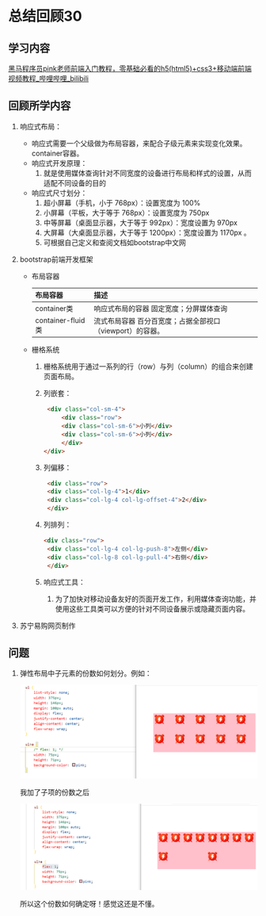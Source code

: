 # 总结回顾30

## 学习内容

[黑马程序员pink老师前端入门教程，零基础必看的h5(html5)+css3+移动端前端视频教程_哔哩哔哩_bilibili](https://www.bilibili.com/video/BV14J4114768?p=541)

## 回顾所学内容

1. 响应式布局：

   * 响应式需要一个父级做为布局容器，来配合子级元素来实现变化效果。container容器。
   * 响应式开发原理：
     1. 就是使用媒体查询针对不同宽度的设备进行布局和样式的设置，从而适配不同设备的目的
   * 响应式尺寸划分：
     1. 超小屏幕（手机，小于 768px）：设置宽度为 100%
     2. 小屏幕（平板，大于等于 768px）：设置宽度为 750px
     3. 中等屏幕（桌面显示器，大于等于 992px）：宽度设置为 970px
     4. 大屏幕（大桌面显示器，大于等于 1200px）：宽度设置为 1170px 。
     5. 可根据自己定义和查阅文档如bootstrap中文网

2. bootstrap前端开发框架

   * 布局容器

     | 布局容器          | 描述                                                      |
     | ----------------- | --------------------------------------------------------- |
     | container类       | 响应式布局的容器 固定宽度；分屏媒体查询                   |
     | container-fluid类 | 流式布局容器 百分百宽度；占据全部视口（viewport）的容器。 |

   * 栅格系统

     1. 栅格系统用于通过一系列的行（row）与列（column）的组合来创建页面布局。

     2. 列嵌套：

        ```html
         <div class="col-sm-4">
             <div class="row">
             <div class="col-sm-6">小列</div>
             <div class="col-sm-6">小列</div>
             </div>
        </div>
        ```

     3. 列偏移：

        ```html
         <div class="row">
         <div class="col-lg-4">1</div>
         <div class="col-lg-4 col-lg-offset-4">2</div>
         </div>
        ```

     4. 列排列：

        ```html
        <div class="row">
         <div class="col-lg-4 col-lg-push-8">左侧</div>
         <div class="col-lg-8 col-lg-pull-4">右侧</div>
         </div>
        ```

     5. 响应式工具：

        1. 为了加快对移动设备友好的页面开发工作，利用媒体查询功能，并使用这些工具类可以方便的针对不同设备展示或隐藏页面内容。

3. 苏宁易购网页制作

## 问题

1. 弹性布局中子元素的份数如何划分。例如：

   ![](总结回顾30.assets/image-20210811184427718.png)

   我加了子项的份数之后

   ![](总结回顾30.assets/image-20210811184634908.png)

   所以这个份数如何确定呀！感觉这还是不懂。

